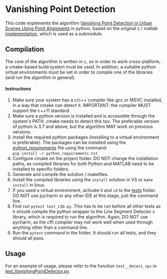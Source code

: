 # Vanishing Point Detection

This code implements the algorithm [Vanishing Point Detection in Urban Scenes Using Point Alignments](https://www.ipol.im/pub/art/2017/148/)
in python, based on the original c / matlab [implementation](https://github.com/jlezama/VPdetection-CVPR14.git), which 
is used as a submodule.  

## Compilation
The core of the algorithm is written in c, so in order to work cross-platform, a cmake-based build system must be used.
In addition, a suitable python virtual environments must be set in order to compile one of the libraries 
(and run the algorithm in general).

#### Instructions
1) Make sure your system has a c/c++ compiler like gcc or MSVC installed, in a way that cmake can detect it.
IMPORTANT: the compiler MUST support the c++11 standard.
2) Make sure a python version is installed and is accessible through the system's PATH. cmake needs to detect this too.
   The preferable version of python is 3.7 and above, but the algorithm MAY work on previous versions.
3) Install the required python packages (installing to a virtual environment is preferable).
   The packages can be installed using the [python_requirements](python_requirements.txt) file using the command:  
   `pip install -r python_requirements.txt`
4) Configure cmake on the project folder. DO NOT change the installation paths, as compiled libraries for both Python and 
MATLAB need to be installed to specific folders.
5) Generate and compile the solution / makefiles.
6) Install the compiled libraries using the `install` solution in VS or `make install` in linux.
7) If you used a virtual environment, activate it and `cd` to the [tests](python/tests) folder.  
   DO NOT use pycharm or any other IDE at this stage, just the command line.
8) First run `pytest test_LSD.py`. This has to be run before all other tests as it should compile the python wrapper to 
the Line Segment Detector c library, which is required to run the algorithm. Again, DO NOT use pycharm, as the cffi 
compiler may not work well when used through anything other than a command line.
9) Run the `pytest` command in the folder. It should run all tests, and they should all pass.

## Usage
For an example of usage, please refer to the function `test__detect_vps` 
in [test_VanishingPointDetector.py](python/tests/test_VanishingPointDetector.py).

